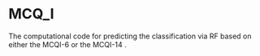 # MCQ_I
The computational code for predicting the classification via RF based on either the MCQI-6 or the MCQI-14 .
